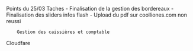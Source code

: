 Points du 25/03
    Taches
        - Finalisation de la gestion des bordereaux
        - Finalisation des sliders infos flash
        - Upload du pdf sur coolliones.com non reussi


        Gestion des caissières et comptable

Cloudfare


